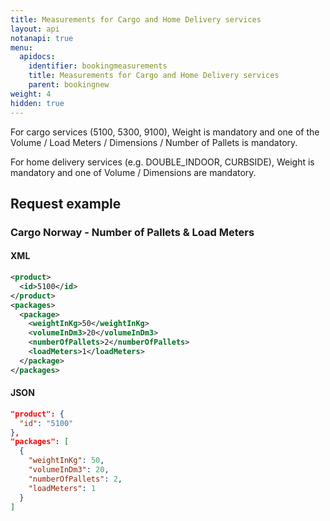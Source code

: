 ```yaml
---
title: Measurements for Cargo and Home Delivery services
layout: api
notanapi: true
menu:
  apidocs:
    identifier: bookingmeasurements
    title: Measurements for Cargo and Home Delivery services
    parent: bookingnew
weight: 4
hidden: true
---
```


For cargo services (5100, 5300, 9100), Weight is mandatory and one of the Volume / Load Meters / Dimensions / Number of Pallets is mandatory.

For home delivery services (e.g. DOUBLE_INDOOR, CURBSIDE), Weight is mandatory and one of Volume / Dimensions are mandatory.

## Request example

### Cargo Norway - Number of Pallets & Load Meters

#### XML
```xml
<product>
  <id>5100</id>
</product>
<packages>
  <package>
    <weightInKg>50</weightInKg>
    <volumeInDm3>20</volumeInDm3>
    <numberOfPallets>2</numberOfPallets>
    <loadMeters>1</loadMeters>
  </package>
</packages>
```

#### JSON
```json
"product": {
  "id": "5100"
},
"packages": [
  {
    "weightInKg": 50,
    "volumeInDm3": 20,
    "numberOfPallets": 2,
    "loadMeters": 1
  }
]
```
